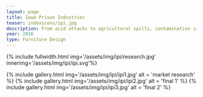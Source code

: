 ```yaml
---
layout: page
title: Iowa Prison Industries
teaser: indexicons/ipi.jpg
description: From acid attacks to agricultural spills, contamination is a major issue that is often overlooked. Unfortunately, the current products and services on the market are not inclusively designed and are hard to understand in an event of an emergency, even for an able-bodied adult. This design seeks to develop a more inclusive system of decontamination procedures that will take less time to carry out and ultimately save lives.
year: 2016
type: Furniture Design
---
```

{% include fullwidth.html img='/assets/img/ipi/research.jpg' innerimg='/assets/img/ipi/ipi.svg'%}

{% include gallery.html img='/assets/img/ipi/ipi1.jpg' alt = 'market research' %}
{% include gallery.html img='/assets/img/ipi/ipi2.jpg' alt = 'final 1' %}
{% include gallery.html img='/assets/img/ipi/ipi3.jpg' alt = 'final 2' %}